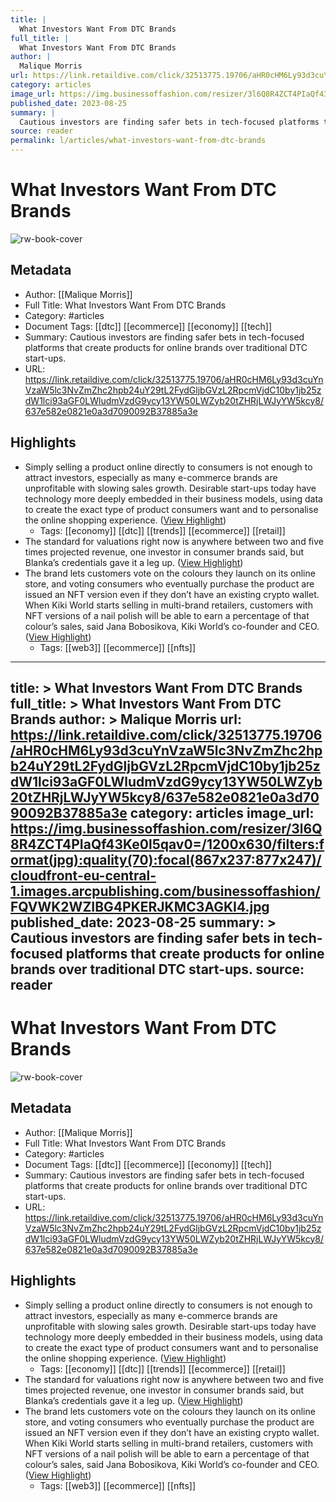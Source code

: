```yaml
---
title: |
  What Investors Want From DTC Brands
full_title: |
  What Investors Want From DTC Brands
author: |
  Malique Morris
url: https://link.retaildive.com/click/32513775.19706/aHR0cHM6Ly93d3cuYnVzaW5lc3NvZmZhc2hpb24uY29tL2FydGljbGVzL2RpcmVjdC10by1jb25zdW1lci93aGF0LWludmVzdG9ycy13YW50LWZyb20tZHRjLWJyYW5kcy8/637e582e0821e0a3d7090092B37885a3e
category: articles
image_url: https://img.businessoffashion.com/resizer/3l6Q8R4ZCT4PIaQf43Ke0l5qav0=/1200x630/filters:format(jpg):quality(70):focal(867x237:877x247)/cloudfront-eu-central-1.images.arcpublishing.com/businessoffashion/FQVWK2WZIBG4PKERJKMC3AGKI4.jpg
published_date: 2023-08-25
summary: |
  Cautious investors are finding safer bets in tech-focused platforms that create products for online brands over traditional DTC start-ups.
source: reader
permalink: l/articles/what-investors-want-from-dtc-brands
---
```

# What Investors Want From DTC Brands

![rw-book-cover](https://img.businessoffashion.com/resizer/3l6Q8R4ZCT4PIaQf43Ke0l5qav0=/1200x630/filters:format(jpg):quality(70):focal(867x237:877x247)/cloudfront-eu-central-1.images.arcpublishing.com/businessoffashion/FQVWK2WZIBG4PKERJKMC3AGKI4.jpg)

## Metadata
- Author: [[Malique Morris]]
- Full Title: What Investors Want From DTC Brands
- Category: #articles
- Document Tags: [[dtc]] [[ecommerce]] [[economy]] [[tech]] 
- Summary: Cautious investors are finding safer bets in tech-focused platforms that create products for online brands over traditional DTC start-ups.
- URL: https://link.retaildive.com/click/32513775.19706/aHR0cHM6Ly93d3cuYnVzaW5lc3NvZmZhc2hpb24uY29tL2FydGljbGVzL2RpcmVjdC10by1jb25zdW1lci93aGF0LWludmVzdG9ycy13YW50LWZyb20tZHRjLWJyYW5kcy8/637e582e0821e0a3d7090092B37885a3e

## Highlights
- Simply selling a product online directly to consumers is not enough to attract investors, especially as many e-commerce brands are unprofitable with slowing sales growth. Desirable start-ups today have technology more deeply embedded in their business models, using data to create the exact type of product consumers want and to personalise the online shopping experience. ([View Highlight](https://read.readwise.io/read/01h98t0b1bc2bwejqhnt6a6rja))
    - Tags: [[economy]] [[dtc]] [[trends]] [[ecommerce]] [[retail]] 
- The standard for valuations right now is anywhere between two and five times projected revenue, one investor in consumer brands said, but Blanka’s credentials gave it a leg up. ([View Highlight](https://read.readwise.io/read/01h98t2c8awfnpfhrgm9awyrdy))
- The brand lets customers vote on the colours they launch on its online store, and voting consumers who eventually purchase the product are issued an NFT version even if they don’t have an existing crypto wallet. When Kiki World starts selling in multi-brand retailers, customers with NFT versions of a nail polish will be able to earn a percentage of that colour’s sales, said Jana Bobosikova, Kiki World’s co-founder and CEO. ([View Highlight](https://read.readwise.io/read/01h98t406r3aq1thqtbhmm6v9x))
    - Tags: [[web3]] [[ecommerce]] [[nfts]] 


---
title: >
  What Investors Want From DTC Brands
full_title: >
  What Investors Want From DTC Brands
author: >
  Malique Morris
url: https://link.retaildive.com/click/32513775.19706/aHR0cHM6Ly93d3cuYnVzaW5lc3NvZmZhc2hpb24uY29tL2FydGljbGVzL2RpcmVjdC10by1jb25zdW1lci93aGF0LWludmVzdG9ycy13YW50LWZyb20tZHRjLWJyYW5kcy8/637e582e0821e0a3d7090092B37885a3e
category: articles
image_url: https://img.businessoffashion.com/resizer/3l6Q8R4ZCT4PIaQf43Ke0l5qav0=/1200x630/filters:format(jpg):quality(70):focal(867x237:877x247)/cloudfront-eu-central-1.images.arcpublishing.com/businessoffashion/FQVWK2WZIBG4PKERJKMC3AGKI4.jpg
published_date: 2023-08-25
summary: >
  Cautious investors are finding safer bets in tech-focused platforms that create products for online brands over traditional DTC start-ups.
source: reader
---
# What Investors Want From DTC Brands

![rw-book-cover](https://img.businessoffashion.com/resizer/3l6Q8R4ZCT4PIaQf43Ke0l5qav0=/1200x630/filters:format(jpg):quality(70):focal(867x237:877x247)/cloudfront-eu-central-1.images.arcpublishing.com/businessoffashion/FQVWK2WZIBG4PKERJKMC3AGKI4.jpg)

## Metadata
- Author: [[Malique Morris]]
- Full Title: What Investors Want From DTC Brands
- Category: #articles
- Document Tags: [[dtc]] [[ecommerce]] [[economy]] [[tech]] 
- Summary: Cautious investors are finding safer bets in tech-focused platforms that create products for online brands over traditional DTC start-ups.
- URL: https://link.retaildive.com/click/32513775.19706/aHR0cHM6Ly93d3cuYnVzaW5lc3NvZmZhc2hpb24uY29tL2FydGljbGVzL2RpcmVjdC10by1jb25zdW1lci93aGF0LWludmVzdG9ycy13YW50LWZyb20tZHRjLWJyYW5kcy8/637e582e0821e0a3d7090092B37885a3e

## Highlights
- Simply selling a product online directly to consumers is not enough to attract investors, especially as many e-commerce brands are unprofitable with slowing sales growth. Desirable start-ups today have technology more deeply embedded in their business models, using data to create the exact type of product consumers want and to personalise the online shopping experience. ([View Highlight](https://read.readwise.io/read/01h98t0b1bc2bwejqhnt6a6rja))
    - Tags: [[economy]] [[dtc]] [[trends]] [[ecommerce]] [[retail]] 
- The standard for valuations right now is anywhere between two and five times projected revenue, one investor in consumer brands said, but Blanka’s credentials gave it a leg up. ([View Highlight](https://read.readwise.io/read/01h98t2c8awfnpfhrgm9awyrdy))
- The brand lets customers vote on the colours they launch on its online store, and voting consumers who eventually purchase the product are issued an NFT version even if they don’t have an existing crypto wallet. When Kiki World starts selling in multi-brand retailers, customers with NFT versions of a nail polish will be able to earn a percentage of that colour’s sales, said Jana Bobosikova, Kiki World’s co-founder and CEO. ([View Highlight](https://read.readwise.io/read/01h98t406r3aq1thqtbhmm6v9x))
    - Tags: [[web3]] [[ecommerce]] [[nfts]] 


